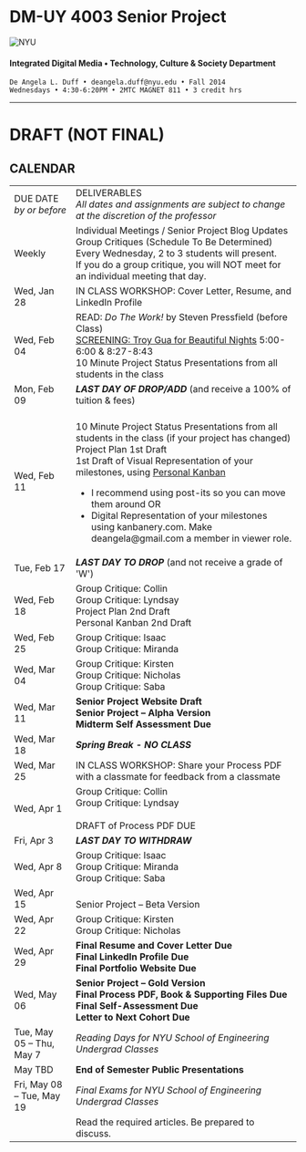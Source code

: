 # DM-UY 4003 Senior Project

![NYU](http://ws2.polishedsolid.com/de/nyu_soe_logo.png)
#### Integrated Digital Media • Technology, Culture & Society Department 

    De Angela L. Duff • deangela.duff@nyu.edu • Fall 2014 
    Wednesdays • 4:30-6:20PM • 2MTC MAGNET 811 • 3 credit hrs

---

# DRAFT (NOT FINAL)

## CALENDAR


<table>
<tr>
    <td>DUE DATE<br>
    <i>by or before</i></td>
    <td>DELIVERABLES<br><i>All dates and assignments are subject to change at the discretion of the professor</i></td>
   
</tr>
<tr>
    <td>Weekly</td>
    <td>Individual Meetings / Senior Project Blog Updates<br>Group Critiques (Schedule To Be Determined)<br>Every Wednesday, 2 to 3 students will present.<br>If you do a group critique, you will NOT meet for an individual meeting that day.</td>    
</tr>
<tr>
    <td>Wed, Jan 28</td>
    <td>IN CLASS WORKSHOP: Cover Letter, Resume, and LinkedIn Profile</td>  
</tr>
<tr>
    <td>Wed, Feb 04</td>
    <td>READ: <i>Do The Work!</i> by Steven Pressfield (before Class)<br><a href="http://www.youtube.com/watch?v=9l5JhBL1VSA" target="_blank">SCREENING: Troy Gua for Beautiful Nights</a> 5:00-6:00 &amp; 8:27-8:43<br>10 Minute Project Status Presentations from all students in the class</td> 
</tr>
<tr>
    <td>Mon, Feb 09</td>
    <td><strong><i>LAST DAY OF DROP/ADD</i></strong> (and receive a 100% of tuition &amp; fees)</td> 
</tr>

<tr>
    <td>Wed, Feb 11</td>
    <td><br>10 Minute Project Status Presentations from all students in the class (if your project has changed)<br>Project Plan 1st Draft<br>1st Draft of Visual Representation of your milestones, using <a href="http://personalkanban.com" target="_blank">Personal Kanban</a> 
    <ul>
    <li>I recommend using post-its so you can move them around
    OR</li>
    <li>Digital Representation of your milestones using kanbanery.com. Make deangela@gmail.com a member in viewer role.</li>
    </ul></td> 
</tr>
<tr>
    <td>Tue, Feb 17</td>
    <td><strong><i>LAST DAY TO DROP</i></strong> (and not receive a grade of 'W')</td> 
</tr>
<tr>
    <td>Wed, Feb 18</td>
    <td>Group Critique: Collin<br>Group Critique: Lyndsay<br>Project Plan 2nd Draft<br>Personal Kanban 2nd Draft</td> 
</tr>
<tr>
    <td>Wed, Feb 25</td>
    <td>Group Critique: Isaac<br>Group Critique: Miranda<br></td> 
</tr>
<tr>
    <td>Wed, Mar 04</td>
    <td>Group Critique: Kirsten<br>Group Critique: Nicholas<br>Group Critique: Saba</td> 
</tr>
<tr>
    <td>Wed, Mar 11</td>
    <td><strong>Senior Project Website Draft<br>
    Senior Project – Alpha Version<br>Midterm Self Assessment Due</strong></td> 
</tr>
<tr>
    <td>Wed, Mar 18</td>
    <td><strong><i>Spring Break - NO CLASS</i></strong></td> 
</tr>
<tr>
    <td>Wed, Mar 25</td>
    <td>IN CLASS WORKSHOP: Share your Process PDF with a classmate for feedback from a classmate</td> 
</tr>
<tr>
    <td>Wed, Apr 1</td>
    <td>Group Critique: Collin<br>Group Critique: Lyndsay<br><br>DRAFT of Process PDF DUE</td> 
</tr>
<tr>
    <td>Fri, Apr 3</td>
    <td><strong><i>LAST DAY TO WITHDRAW</i></strong></td> 
</tr>

<tr>
    <td>Wed, Apr 8</td>
    <td>Group Critique: Isaac<br>Group Critique: Miranda<br>Group Critique: Saba</td> 
</tr>
<tr>
    <td>Wed, Apr 15</td>
    <td><br>Senior Project – Beta Version</td> 
</tr>
<tr>
    <td>Wed, Apr 22</td>
    <td>Group Critique: Kirsten<br>Group Critique: Nicholas<br></td> 
</tr>
<tr>
    <td>Wed, Apr 29</td>
    <td><strong>Final Resume and Cover Letter Due<br>
    Final LinkedIn Profile Due<br>
    Final Portfolio Website Due<br></strong></td> 
</tr>
<tr>
    <td>Wed, May 06</td>
    <td><strong>Senior Project – Gold Version<br>
    Final Process PDF, Book &amp; Supporting Files Due<br>
    Final Self-Assessment Due<br>
    Letter to Next Cohort Due</strong></td> 
</tr>
<tr>
    <td>Tue, May 05 – Thu, May 7</td>
    <td><i>Reading Days for NYU School of Engineering Undergrad Classes</i></td> 
</tr>
<tr>
    <td>May TBD</td>
    <td><strong>End of Semester Public Presentations</strong></td>
</tr>
<tr>
    <td>Fri, May 08 – Tue, May 19</td>
    <td><i>Final Exams for NYU School of Engineering Undergrad Classes</i></td> 
</tr>
<tr>
    <td></td>
    <td>Read the required articles. Be prepared to discuss.</td>   
</tr>
</table>



